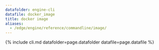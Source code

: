 ```yaml
---
datafolder: engine-cli
datafile: docker_image
title: docker image
aliases:
  - /edge/engine/reference/commandline/image/
---
```

<!--
This page is automatically generated from Docker's source code. If you want to
suggest a change to the text that appears here, open a ticket or pull request
in the source repository on GitHub:

https://github.com/docker/cli
-->

{% include cli.md datafolder=page.datafolder datafile=page.datafile %}
